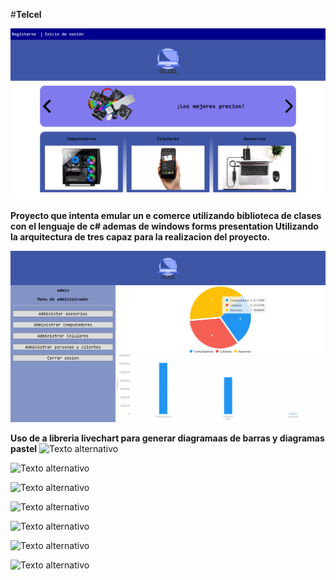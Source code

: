 #__Telcel__

![Texto alternativo](Telcel/recursos/preview.png)

**Proyecto que intenta emular un e comerce utilizando biblioteca de clases con el lenguaje de c# ademas de windows forms presentation Utilizando la arquitectura de tres capaz para la realizacion del proyecto.**

![Texto alternativo](Telcel/recursos/preview2.png)

__Uso de a libreria livechart para generar diagramaas de barras y diagramas pastel__
![Texto alternativo](Telcel/recursos/preview3.png)

![Texto alternativo](Telcel/recursos/preview4.png)

![Texto alternativo](Telcel/recursos/preview5.png)

![Texto alternativo](Telcel/recursos/preview6.png)

![Texto alternativo](Telcel/recursos/preview7.png)

![Texto alternativo](Telcel/recursos/preview8.png)

![Texto alternativo](Telcel/recursos/preview9.png)

